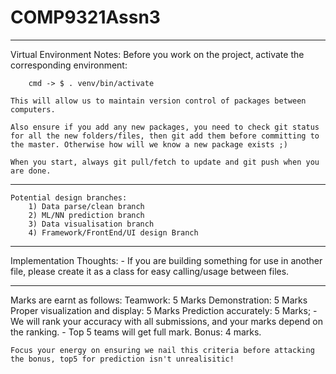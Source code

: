 # COMP9321Assn3
------------
Virtual Environment Notes:
    Before you work on the project, activate the corresponding environment:
    
        cmd -> $ . venv/bin/activate
    
    This will allow us to maintain version control of packages between computers.
    
    Also ensure if you add any new packages, you need to check git status for all the new folders/files, then git add them before committing to the master. Otherwise how will we know a new package exists ;)
    
    When you start, always git pull/fetch to update and git push when you are done.

-----------
    Potential design branches:
        1) Data parse/clean branch
        2) ML/NN prediction branch
        3) Data visualisation branch
        4) Framework/FrontEnd/UI design Branch 

-----------
Implementation Thoughts:
    - If you are building something for use in another file, please create it as a class for easy calling/usage between files.

------------
Marks are earnt as follows:
    Teamwork: 5 Marks
    Demonstration: 5 Marks
    Proper visualization and display: 5 Marks
    Prediction accurately: 5 Marks; 
        - We will rank your accuracy with all submissions, and your marks depend on the ranking.
        - Top 5 teams will get full mark.
    Bonus: 4 marks.

    Focus your energy on ensuring we nail this criteria before attacking the bonus, top5 for prediction isn't unrealisitic!
